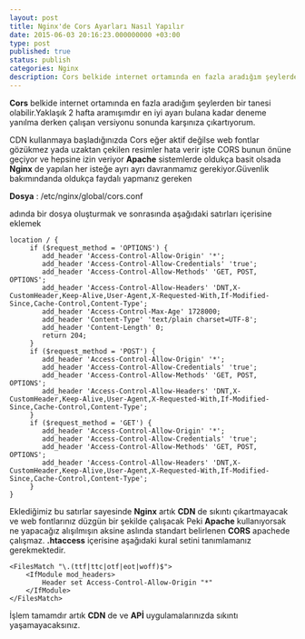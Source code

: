 ```yaml
---
layout: post
title: Nginx'de Cors Ayarları Nasıl Yapılır
date: 2015-06-03 20:16:23.000000000 +03:00
type: post
published: true
status: publish
categories: Nginx
description: Cors belkide internet ortamında en fazla aradığım şeylerden bir tanesi olabilir.Yaklaşık 2 hafta aramışımdır en iyi ayarı bulana kadar deneme
---
```


**Cors** belkide internet ortamında en fazla aradığım şeylerden bir tanesi olabilir.Yaklaşık 2 hafta aramışımdır en iyi ayarı bulana kadar deneme yanılma derken çalışan versiyonu sonunda karşınıza çıkartıyorum.

CDN kullanmaya başladığınızda Cors eğer aktif değilse web fontlar gözükmez yada uzaktan çekilen resimler hata verir işte CORS bunun önüne geçiyor ve hepsine izin veriyor **Apache** sistemlerde oldukça basit olsada **Nginx** de yapılan her isteğe ayrı ayrı davranmamız gerekiyor.Güvenlik bakımındanda oldukça faydalı yapmanız gereken

**Dosya** : /etc/nginx/global/cors.conf

adında bir dosya oluşturmak ve sonrasında aşağıdaki satırları içerisine eklemek

    location / {
         if ($request_method = 'OPTIONS') {
            add_header 'Access-Control-Allow-Origin' '*';
            add_header 'Access-Control-Allow-Credentials' 'true';
            add_header 'Access-Control-Allow-Methods' 'GET, POST, OPTIONS';
            add_header 'Access-Control-Allow-Headers' 'DNT,X-CustomHeader,Keep-Alive,User-Agent,X-Requested-With,If-Modified-Since,Cache-Control,Content-Type';
            add_header 'Access-Control-Max-Age' 1728000;
            add_header 'Content-Type' 'text/plain charset=UTF-8';
            add_header 'Content-Length' 0;
            return 204;
         }
         if ($request_method = 'POST') {
            add_header 'Access-Control-Allow-Origin' '*';
            add_header 'Access-Control-Allow-Credentials' 'true';
            add_header 'Access-Control-Allow-Methods' 'GET, POST, OPTIONS';
            add_header 'Access-Control-Allow-Headers' 'DNT,X-CustomHeader,Keep-Alive,User-Agent,X-Requested-With,If-Modified-Since,Cache-Control,Content-Type';
         }
         if ($request_method = 'GET') {
            add_header 'Access-Control-Allow-Origin' '*';
            add_header 'Access-Control-Allow-Credentials' 'true';
            add_header 'Access-Control-Allow-Methods' 'GET, POST, OPTIONS';
            add_header 'Access-Control-Allow-Headers' 'DNT,X-CustomHeader,Keep-Alive,User-Agent,X-Requested-With,If-Modified-Since,Cache-Control,Content-Type';
         }
    }

Eklediğimiz bu satırlar sayesinde **Nginx** artık **CDN** de sıkıntı çıkartmayacak ve web fontlarınız düzgün bir şekilde çalışacak Peki **Apache** kullanıyorsak ne yapacağız alışılmışın aksine aslında standart belirlenen **CORS** apachede çalışmaz. **.htaccess** içerisine aşağıdaki kural setini tanımlamanız gerekmektedir.

    <FilesMatch "\.(ttf|ttc|otf|eot|woff)$">
        <IfModule mod_headers>
            Header set Access-Control-Allow-Origin "*"
        </IfModule>
    </FilesMatch>

İşlem tamamdır artık **CDN** de ve **APİ** uygulamalarınızda sıkıntı yaşamayacaksınız.
